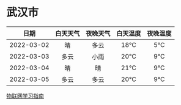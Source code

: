 # 武汉市
|日期|白天天气|夜晚天气|白天温度|夜晚温度|
|:--:|:--:|:--:|:--:|:--:|
|2022-03-02|晴|多云|18℃|5℃|
|2022-03-03|多云|小雨|20℃|9℃|
|2022-03-04|晴|晴|21℃|9℃|
|2022-03-05|多云|多云|20℃|9℃|
 
[物联网学习指南](http://doc.lziqi.top/IoT)
